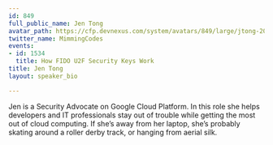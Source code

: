 ```yaml
---
id: 849
full_public_name: Jen Tong
avatar_path: https://cfp.devnexus.com/system/avatars/849/large/jtong-2016-3000px.jpg?1506801838
twitter_name: MimmingCodes
events:
- id: 1534
  title: How FIDO U2F Security Keys Work
title: Jen Tong
layout: speaker_bio

---
```

Jen is a Security Advocate on Google Cloud Platform. In this role she helps developers and IT professionals stay out of trouble while getting the most out of cloud computing. If she’s away from her laptop, she’s probably skating around a roller derby track, or hanging from aerial silk.
